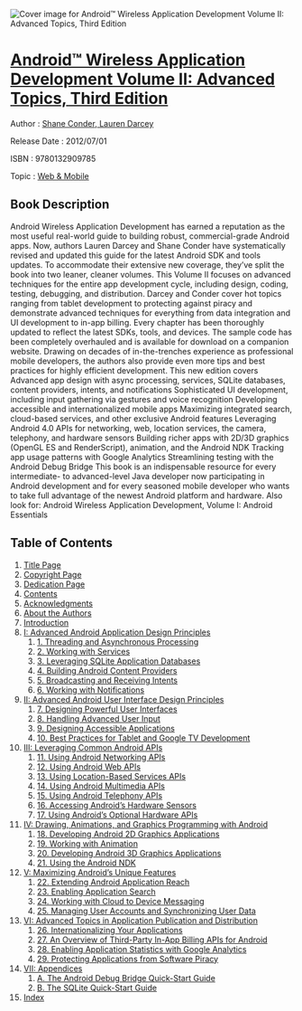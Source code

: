 ![Cover image for Android™ Wireless Application Development Volume II: Advanced Topics, Third Edition](https://imgdetail.ebookreading.net/cover/cover/web_mobile/EB9780132909785.jpg)

[Android™ Wireless Application Development Volume II: Advanced Topics, Third Edition](https://ebookreading.net/view/book/Android%E2%84%A2+Wireless+Application+Development+Volume+II%3A+Advanced+Topics%2C+Third+Edition-EB9780132909785_1.html "Android™ Wireless Application Development Volume II: Advanced Topics, Third Edition")
====================================================================================================================

Author : [Shane Conder](https://ebookreading.net/search/author/Shane+Conder),[ Lauren Darcey](https://ebookreading.net/search/author/+Lauren+Darcey)

Release Date : 2012/07/01

ISBN : 9780132909785

Topic : [Web & Mobile](https://ebookreading.net/search/category/web-mobile)

Book Description
-----------------

Android Wireless Application Development has earned a reputation as the most useful real-world guide to building robust, commercial-grade Android apps. Now, authors Lauren Darcey and Shane Conder have systematically revised and updated this guide for the latest Android SDK and tools updates. To accommodate their extensive new coverage, they’ve split the book into two leaner, cleaner volumes. This Volume II focuses on advanced techniques for the entire app development cycle, including design, coding, testing, debugging, and distribution. Darcey and Conder cover hot topics ranging from tablet development to protecting against piracy and demonstrate advanced techniques for everything from data integration and UI development to in-app billing.
Every chapter has been thoroughly updated to reflect the latest SDKs, tools, and devices. The sample code has been completely overhauled and is available for download on a companion website. Drawing on decades of in-the-trenches experience as professional mobile developers, the authors also provide even more tips and best practices for highly efficient development. This new edition covers
Advanced app design with async processing, services, SQLite databases, content providers, intents, and notifications
Sophisticated UI development, including input gathering via gestures and voice recognition
Developing accessible and internationalized mobile apps
Maximizing integrated search, cloud-based services, and other exclusive Android features
Leveraging Android 4.0 APIs for networking, web, location services, the camera, telephony, and hardware sensors
Building richer apps with 2D/3D graphics (OpenGL ES and RenderScript), animation, and the Android NDK
Tracking app usage patterns with Google Analytics
Streamlining testing with the Android Debug Bridge
This book is an indispensable resource for every intermediate- to advanced-level Java developer now participating in Android development and for every seasoned mobile developer who wants to take full advantage of the newest Android platform and hardware.
Also look for: Android Wireless Application Development, Volume I: Android Essentials
              
Table of Contents
-----------------

1. [Title Page](https://ebookreading.net/view/book/Android%E2%84%A2+Wireless+Application+Development+Volume+II%3A+Advanced+Topics%2C+Third+Edition-EB9780132909785_0.html)
1. [Copyright Page](https://ebookreading.net/view/book/Android%E2%84%A2+Wireless+Application+Development+Volume+II%3A+Advanced+Topics%2C+Third+Edition-EB9780132909785_0.html)
1. [Dedication Page](https://ebookreading.net/view/book/Android%E2%84%A2+Wireless+Application+Development+Volume+II%3A+Advanced+Topics%2C+Third+Edition-EB9780132909785_1.html)
1. [Contents](https://ebookreading.net/view/book/Android%E2%84%A2+Wireless+Application+Development+Volume+II%3A+Advanced+Topics%2C+Third+Edition-EB9780132909785_2.html)
1. [Acknowledgments](https://ebookreading.net/view/book/Android%E2%84%A2+Wireless+Application+Development+Volume+II%3A+Advanced+Topics%2C+Third+Edition-EB9780132909785_3.html)
1. [About the Authors](https://ebookreading.net/view/book/Android%E2%84%A2+Wireless+Application+Development+Volume+II%3A+Advanced+Topics%2C+Third+Edition-EB9780132909785_4.html)
1. [Introduction](https://ebookreading.net/view/book/Android%E2%84%A2+Wireless+Application+Development+Volume+II%3A+Advanced+Topics%2C+Third+Edition-EB9780132909785_5.html)
1. [I: Advanced Android Application Design Principles](https://ebookreading.net/view/book/Android%E2%84%A2+Wireless+Application+Development+Volume+II%3A+Advanced+Topics%2C+Third+Edition-EB9780132909785_6.html)
    1. [1. Threading and Asynchronous Processing](https://ebookreading.net/view/book/Android%E2%84%A2+Wireless+Application+Development+Volume+II%3A+Advanced+Topics%2C+Third+Edition-EB9780132909785_7.html)
    1. [2. Working with Services](https://ebookreading.net/view/book/Android%E2%84%A2+Wireless+Application+Development+Volume+II%3A+Advanced+Topics%2C+Third+Edition-EB9780132909785_9.html)
    1. [3. Leveraging SQLite Application Databases](https://ebookreading.net/view/book/Android%E2%84%A2+Wireless+Application+Development+Volume+II%3A+Advanced+Topics%2C+Third+Edition-EB9780132909785_10.html)
    1. [4. Building Android Content Providers](https://ebookreading.net/view/book/Android%E2%84%A2+Wireless+Application+Development+Volume+II%3A+Advanced+Topics%2C+Third+Edition-EB9780132909785_0.html)
    1. [5. Broadcasting and Receiving Intents](https://ebookreading.net/view/book/Android%E2%84%A2+Wireless+Application+Development+Volume+II%3A+Advanced+Topics%2C+Third+Edition-EB9780132909785_12.html)
    1. [6. Working with Notifications](https://ebookreading.net/view/book/Android%E2%84%A2+Wireless+Application+Development+Volume+II%3A+Advanced+Topics%2C+Third+Edition-EB9780132909785_13.html)
1. [II: Advanced Android User Interface Design Principles](https://ebookreading.net/view/book/Android%E2%84%A2+Wireless+Application+Development+Volume+II%3A+Advanced+Topics%2C+Third+Edition-EB9780132909785_14.html)
    1. [7. Designing Powerful User Interfaces](https://ebookreading.net/view/book/Android%E2%84%A2+Wireless+Application+Development+Volume+II%3A+Advanced+Topics%2C+Third+Edition-EB9780132909785_15.html)
    1. [8. Handling Advanced User Input](https://ebookreading.net/view/book/Android%E2%84%A2+Wireless+Application+Development+Volume+II%3A+Advanced+Topics%2C+Third+Edition-EB9780132909785_16.html)
    1. [9. Designing Accessible Applications](https://ebookreading.net/view/book/Android%E2%84%A2+Wireless+Application+Development+Volume+II%3A+Advanced+Topics%2C+Third+Edition-EB9780132909785_0.html)
    1. [10. Best Practices for Tablet and Google TV Development](https://ebookreading.net/view/book/Android%E2%84%A2+Wireless+Application+Development+Volume+II%3A+Advanced+Topics%2C+Third+Edition-EB9780132909785_17.html)
1. [III: Leveraging Common Android APIs](https://ebookreading.net/view/book/Android%E2%84%A2+Wireless+Application+Development+Volume+II%3A+Advanced+Topics%2C+Third+Edition-EB9780132909785_18.html)
    1. [11. Using Android Networking APIs](https://ebookreading.net/view/book/Android%E2%84%A2+Wireless+Application+Development+Volume+II%3A+Advanced+Topics%2C+Third+Edition-EB9780132909785_19.html)
    1. [12. Using Android Web APIs](https://ebookreading.net/view/book/Android%E2%84%A2+Wireless+Application+Development+Volume+II%3A+Advanced+Topics%2C+Third+Edition-EB9780132909785_20.html)
    1. [13. Using Location-Based Services APIs](https://ebookreading.net/view/book/Android%E2%84%A2+Wireless+Application+Development+Volume+II%3A+Advanced+Topics%2C+Third+Edition-EB9780132909785_21.html)
    1. [14. Using Android Multimedia APIs](https://ebookreading.net/view/book/Android%E2%84%A2+Wireless+Application+Development+Volume+II%3A+Advanced+Topics%2C+Third+Edition-EB9780132909785_23.html)
    1. [15. Using Android Telephony APIs](https://ebookreading.net/view/book/Android%E2%84%A2+Wireless+Application+Development+Volume+II%3A+Advanced+Topics%2C+Third+Edition-EB9780132909785_24.html)
    1. [16. Accessing Android’s Hardware Sensors](https://ebookreading.net/view/book/Android%E2%84%A2+Wireless+Application+Development+Volume+II%3A+Advanced+Topics%2C+Third+Edition-EB9780132909785_25.html)
    1. [17. Using Android’s Optional Hardware APIs](https://ebookreading.net/view/book/Android%E2%84%A2+Wireless+Application+Development+Volume+II%3A+Advanced+Topics%2C+Third+Edition-EB9780132909785_26.html)
1. [IV: Drawing, Animations, and Graphics Programming with Android](https://ebookreading.net/view/book/Android%E2%84%A2+Wireless+Application+Development+Volume+II%3A+Advanced+Topics%2C+Third+Edition-EB9780132909785_27.html)
    1. [18. Developing Android 2D Graphics Applications](https://ebookreading.net/view/book/Android%E2%84%A2+Wireless+Application+Development+Volume+II%3A+Advanced+Topics%2C+Third+Edition-EB9780132909785_28.html)
    1. [19. Working with Animation](https://ebookreading.net/view/book/Android%E2%84%A2+Wireless+Application+Development+Volume+II%3A+Advanced+Topics%2C+Third+Edition-EB9780132909785_29.html)
    1. [20. Developing Android 3D Graphics Applications](https://ebookreading.net/view/book/Android%E2%84%A2+Wireless+Application+Development+Volume+II%3A+Advanced+Topics%2C+Third+Edition-EB9780132909785_30.html)
    1. [21. Using the Android NDK](https://ebookreading.net/view/book/Android%E2%84%A2+Wireless+Application+Development+Volume+II%3A+Advanced+Topics%2C+Third+Edition-EB9780132909785_31.html)
1. [V: Maximizing Android’s Unique Features](https://ebookreading.net/view/book/Android%E2%84%A2+Wireless+Application+Development+Volume+II%3A+Advanced+Topics%2C+Third+Edition-EB9780132909785_32.html)
    1. [22. Extending Android Application Reach](https://ebookreading.net/view/book/Android%E2%84%A2+Wireless+Application+Development+Volume+II%3A+Advanced+Topics%2C+Third+Edition-EB9780132909785_33.html)
    1. [23. Enabling Application Search](https://ebookreading.net/view/book/Android%E2%84%A2+Wireless+Application+Development+Volume+II%3A+Advanced+Topics%2C+Third+Edition-EB9780132909785_34.html)
    1. [24. Working with Cloud to Device Messaging](https://ebookreading.net/view/book/Android%E2%84%A2+Wireless+Application+Development+Volume+II%3A+Advanced+Topics%2C+Third+Edition-EB9780132909785_35.html)
    1. [25. Managing User Accounts and Synchronizing User Data](https://ebookreading.net/view/book/Android%E2%84%A2+Wireless+Application+Development+Volume+II%3A+Advanced+Topics%2C+Third+Edition-EB9780132909785_36.html)
1. [VI: Advanced Topics in Application Publication and Distribution](https://ebookreading.net/view/book/Android%E2%84%A2+Wireless+Application+Development+Volume+II%3A+Advanced+Topics%2C+Third+Edition-EB9780132909785_37.html)
    1. [26. Internationalizing Your Applications](https://ebookreading.net/view/book/Android%E2%84%A2+Wireless+Application+Development+Volume+II%3A+Advanced+Topics%2C+Third+Edition-EB9780132909785_38.html)
    1. [27. An Overview of Third-Party In-App Billing APIs for Android](https://ebookreading.net/view/book/Android%E2%84%A2+Wireless+Application+Development+Volume+II%3A+Advanced+Topics%2C+Third+Edition-EB9780132909785_39.html)
    1. [28. Enabling Application Statistics with Google Analytics](https://ebookreading.net/view/book/Android%E2%84%A2+Wireless+Application+Development+Volume+II%3A+Advanced+Topics%2C+Third+Edition-EB9780132909785_40.html)
    1. [29. Protecting Applications from Software Piracy](https://ebookreading.net/view/book/Android%E2%84%A2+Wireless+Application+Development+Volume+II%3A+Advanced+Topics%2C+Third+Edition-EB9780132909785_0.html)
1. [VII: Appendices](https://ebookreading.net/view/book/Android%E2%84%A2+Wireless+Application+Development+Volume+II%3A+Advanced+Topics%2C+Third+Edition-EB9780132909785_41.html)
    1. [A. The Android Debug Bridge Quick-Start Guide](https://ebookreading.net/view/book/Android%E2%84%A2+Wireless+Application+Development+Volume+II%3A+Advanced+Topics%2C+Third+Edition-EB9780132909785_42.html)
    1. [B. The SQLite Quick-Start Guide](https://ebookreading.net/view/book/Android%E2%84%A2+Wireless+Application+Development+Volume+II%3A+Advanced+Topics%2C+Third+Edition-EB9780132909785_43.html)
1. [Index](https://ebookreading.net/view/book/Android%E2%84%A2+Wireless+Application+Development+Volume+II%3A+Advanced+Topics%2C+Third+Edition-EB9780132909785_44.html)

